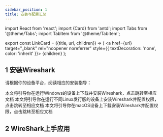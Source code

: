 ```yaml
---
sidebar_position: 1
title: 安装与配置汇总
---
```

import React from 'react';
import {Card} from 'antd';
import Tabs from '@theme/Tabs';
import TabItem from '@theme/TabItem';

export const LinkCard = ({title, url, children}) => (
  <a href={url} target="_blank" rel="noopener noreferrer" style={{ textDecoration: 'none', color: 'inherit' }}>
    <Card title={title} to={url}>{children}</Card>
  </a>
);


## 1 安装Wireshark

请根据你的设备平台，阅读相应的安装指导：

<Tabs className="unique-tabs">
  <TabItem value="Windows">
    <LinkCard title="Windows端安装" url="../wireshark/Windows">本文将引导你在运行Windows的设备上下载并安装Wireshark，点击跳转至相应文档</LinkCard>
  </TabItem>
  <TabItem value="Linux">
    <LinkCard title="Linux端安装" url="../wireshark/Linux">本文将引导你在运行不同Linux发行版的设备上安装Wireshark并配置权限，点击跳转至相应文档</LinkCard>
  </TabItem>
  <TabItem value="macOS">
    <LinkCard title="macOS端安装" url="../wireshark/mac">本文将引导你在macOS设备上下载安装Wireshark并配置权限，点击跳转至相应文档</LinkCard>
  </TabItem>
</Tabs>


##  2 WireShark上手应用
